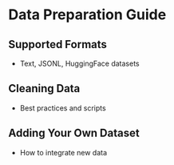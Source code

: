 # Data Preparation Guide

## Supported Formats
- Text, JSONL, HuggingFace datasets

## Cleaning Data
- Best practices and scripts

## Adding Your Own Dataset
- How to integrate new data

